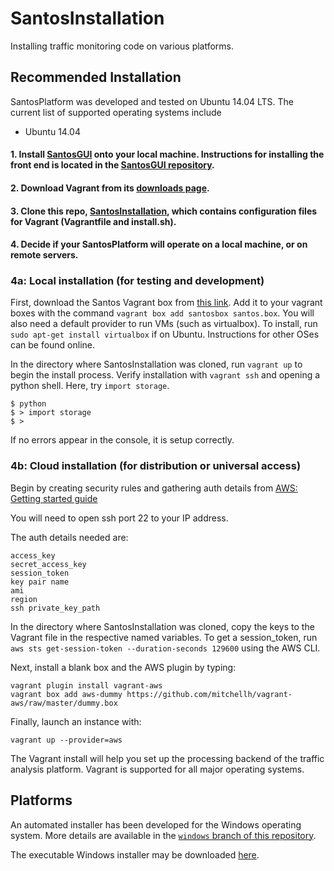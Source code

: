 # SantosInstallation
Installing traffic monitoring code on various platforms.

## Recommended Installation
SantosPlatform was developed and tested on Ubuntu 14.04 LTS.  The current list of supported operating systems include

* Ubuntu 14.04

#### 1. Install [SantosGUI](https://github.com/santosfamilyfoundation/SantosGUIs) onto your local machine.  Instructions for installing the front end is located in the [SantosGUI repository](https://github.com/santosfamilyfoundation/SantosGUI).
#### 2. Download Vagrant from its [downloads page](https://www.vagrantup.com/downloads.html).
#### 3. Clone this repo, [SantosInstallation](https://github.com/santosfamilyfoundation/SantosInstallation), which contains configuration files for Vagrant (Vagrantfile and install.sh).
#### 4. Decide if your SantosPlatform will operate on a local machine, or on remote servers.

### 4a: Local installation (for testing and development)

First, download the Santos Vagrant box from [this link](https://goo.gl/6hl76J). Add it to your vagrant boxes with the command `vagrant box add santosbox santos.box`. You will also need a default provider to run VMs (such as virtualbox). To install, run `sudo apt-get install virtualbox` if on Ubuntu. Instructions for other OSes can be found online.

In the directory where SantosInstallation was cloned, run `vagrant up` to begin the install process. Verify installation with `vagrant ssh` and opening a python shell. Here, try `import storage`.

```
$ python
$ > import storage
$ >
```
If no errors appear in the console, it is setup correctly.

### 4b: Cloud installation (for distribution or universal access)

Begin by creating security rules and gathering auth details from [AWS: Getting started guide](http://docs.aws.amazon.com/AWSEC2/latest/UserGuide/EC2_GetStarted.html)

You will need to open ssh port 22 to your IP address.

The auth details needed are:
```
access_key
secret_access_key
session_token
key pair name
ami
region
ssh private_key_path
```

In the directory where SantosInstallation was cloned, copy the keys to the Vagrant file in the respective named variables. To get a session_token, run `aws sts get-session-token --duration-seconds 129600` using the AWS CLI.

Next, install a blank box and the AWS plugin by typing:

```
vagrant plugin install vagrant-aws
vagrant box add aws-dummy https://github.com/mitchellh/vagrant-aws/raw/master/dummy.box
```

Finally, launch an instance with:

```
vagrant up --provider=aws
```

The Vagrant install will help you set up the processing backend of the traffic analysis platform.
Vagrant is supported for all major operating systems.

## Platforms
An automated installer has been developed for the Windows operating system. More details are available in the [`windows` branch of this repository](https://github.com/santosfamilyfoundation/SantosInstallation/tree/windows).

The executable Windows installer may be downloaded [here](https://github.com/santosfamilyfoundation/SantosInstallation/raw/windows/TrafficInstall/TrafficInstall_PY/dist/TrafficInstaller.exe).
